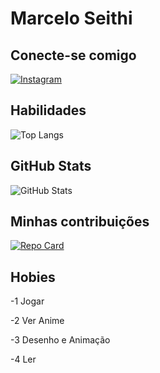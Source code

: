 
# Marcelo Seithi

## Conecte-se comigo
[![Instagram](https://img.shields.io/badge/Instagram-000?style=for-the-badge&logo=instagram)](https://www.instagram.com/_marcelo1235/)

## Habilidades
![Top Langs](https://github-readme-stats-git-masterrstaa-rickstaa.vercel.app/api/top-langs/?username=K0rosu&bg_color=000&border_color=30A3DC&title_color=E94D5F&text_color=FFF)

## GitHub Stats
![GitHub Stats](https://github-readme-stats.vercel.app/api?username=K0rosu&theme=transparent&bg_color=000&border_color=30A3DC&show_icons=true&icon_color=30A3DC&title_color=E94D5F&text_color=FFF)

## Minhas contribuições
[![Repo Card](https://github-readme-stats.vercel.app/api/pin/?username=K0rosu&repo=dio-lab-open-source&bg_color=000&border_color=30A3DC&show_icons=true&icon_color=30A3DC&title_color=E94D5F&text_color=FFF)](https://github.com/K0rosu/dio-lab-open-source)


## Hobies

-1 Jogar

-2 Ver Anime

-3 Desenho e Animação

-4 Ler